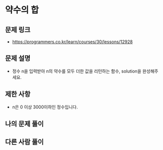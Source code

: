 # 약수의 합 

## 문제 링크 
- https://programmers.co.kr/learn/courses/30/lessons/12928

## 문제 설명 

 - 정수 n을 입력받아 n의 약수를 모두 더한 값을 리턴하는 함수, solution을 완성해주세요.

## 제한 사항

- n은 0 이상 3000이하인 정수입니다.

## 나의 문제 풀이

## 다른 사람 풀이 

